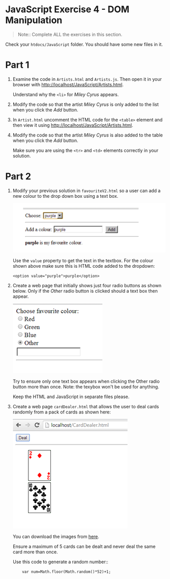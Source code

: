 # JavaScript Exercise 4 - DOM Manipulation
		
> Note:: Complete ALL the exercises in this section.



Check your ``htdocs/JavaScript`` folder.  You should have some new files in it.

	
# Part 1


1.	Examine the code in ``Artists.html`` and ``Artists.js``.  Then open it in your browser with [http://localhost/JavaScript/Artists.html](http://localhost/JavaScript/Artists.html).  

	Understand why the ``<li>`` for *Miley Cyrus* appears.

1.	Modify the code so that the artist *Miley Cyrus* is only added to the list when you click the *Add* button.

1.	In ``Artist.html`` uncomment the HTML code for the ``<table>`` element and then view it using [http://localhost/JavaScript/Artists.html](http://localhost/JavaScript/Artists.html).

1.	Modify the code so that the artist *Miley Cyrus* is also added to the table when you click the *Add* button.

	Make sure you are using the ``<tr>`` and ``<td>`` elements correctly in your solution.



# Part 2


1.	Modify your previous solution in ``favouriteV2.html`` so a user can add a new colour to the drop down box using a text box. 
	
	![alt text](../images/favouriteAdd.png "Favourite Add")

	Use the ``value`` property to get the text in the textbox.  For the colour shown above make sure this is HTML code added to the dropdown:

	```
	<option value="purple">purple</option>

	```

	
1.	Create a web page that initially shows just four radio buttons as shown below.
	Only if the *Other* radio button is clicked should a text box then appear.
	
	![alt text](../images/other.png "")

	Try to ensure only one text box appears when clicking the Other radio button more than once.  Note: the texybox won't be used for anything.

	Keep the HTML and JavaScript in separate files please.
	

1.	Create a web page ``cardDealer.html`` that allows the user to deal cards randomly from a pack of cards as shown here:
		
	![alt text](../images/cardDealer_html.png "Card Dealer")
	
	You can download the images from [here](../images/cards.zip).  

	Ensure a maximum of 5 cards can be dealt and never deal the same card more than once.

	Use this code to generate a random number::
	```	
		var num=Math.floor(Math.random()*52)+1;

	```

